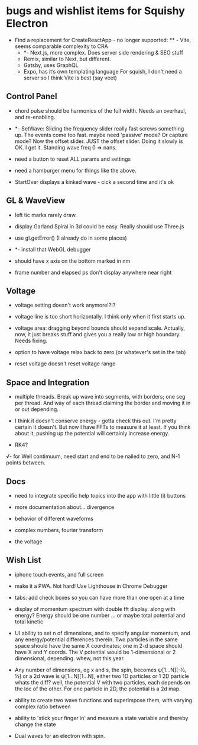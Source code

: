 #  bugs and wishlist items for Squishy Electron

- Find a replacement for CreateReactApp - no longer supported:
	** - Vite, seems comparable complexity to CRA
	* *- Next.js, more complex.  Does server side rendering & SEO stuff
	- Remix, similar to Next, but different.
	- Gatsby, uses GraphQL
	- Expo, has it’s own templating language
	For squish, I don't need a server so I think Vite is best (say veet)



## Control Panel

- chord pulse should be harmonics of the full width.  Needs an overhaul, and re-enabling.

* *- SetWave: Sliding the frequency slider really fast screws something up.  The
events come  too fast.  maybe need 'passive' mode?  Or capture mode?
Now the offset slider.  JUST the offset slider.  Doing it slowly is OK.
I get it.  Standing wave freq 0 => nans.

- need a button to reset ALL params and settings

- need a hamburger menu for things like the above.

- StartOver displays a kinked wave - cick a second time and it's ok


## GL & WaveView

- left tic marks rarely draw.

- display Garland Spiral in 3d could be easy.
	Really should use Three.js

- use gl.getError() (I already do in some places)

* *- install that WebGL debugger

- should have x axis on the bottom marked in nm

- frame number and elapsed ps don't display anywhere  near right


## Voltage

- voltage setting doesn't work anymore!?!?

- voltage line is too short horizontally.  I think only when it first starts up.

- voltage area: dragging beyond bounds should expand scale.  Actually,
now, it just breaks stuff and gives you a really low or high boundary.
Needs fixing.

- option to have voltage relax back to zero (or whatever's set in the
tab)

- reset voltage doesn't reset voltage range

## Space and Integration

- multiple threads.  Break up wave into segments, with borders; one seg
per thread. And way of each thread claiming the border and moving it in
or out depending.


- I think it doesn't conserve energy - gotta check this out.  I'm pretty
certain it doesn't. But now I have FFTs to measure it at least.  If you think about it, pushing up the potential will certainly increase energy.

- RK4?

√- for Well contimuum, need start and end to be nailed to zero, and N-1 points between.

## Docs

- need to integrate specific help topics into the app with little (i) buttons

- more documentation about... divergence

- behavior of different waveforms

- complex numbers, fourier transform

- the voltage


## Wish List

- iphone touch events, and full screen

- make it a PWA.  Not hard!
	Use Lighthouse in Chrome Debugger


- tabs: add check boxes so you can have more than one open at a time

- display of momentum spectrum with double fft display.  along with
energy?  Energy should be one number ... or maybe total potential and
total kinetic

- UI ability to set n of dimensions, and to specify angular momentum, and any
	energy/potential differences therein.  Two particles in the same space should
	have the same X coordinates; one in 2-d space should have X  and Y coords.  The
	V potential would be 1-dimensional or 2 dimensional, depending.  whew, not this year.


- Any number of dimensions, eg x and s, the spin, becomes ψ[1...N][-½,
½] or a 2d wave is ψ[1...N][1...N], either two 1D particles or 1 2D
particle whats the diff?  well, the potential V with two particles, each
depends on the loc of the other. For one particle in 2D, the potential
is a 2d map.

- ability to create two wave functions and superimpose them, with varying complex ratio between

- ability to 'stick your finger in' and measure a state variable and thereby change the state

- Dual waves for an electron with spin.




